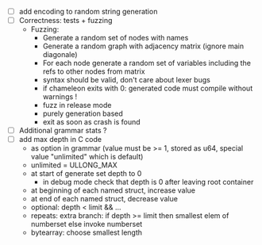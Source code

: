 - [ ] add encoding to random string generation
- [ ] Correctness: tests + fuzzing
    - Fuzzing:
        - Generate a random set of nodes with names
        - Generate a random graph with adjacency matrix (ignore main diagonale)
        - For each node generate a random set of variables including
          the refs to other nodes from matrix
        - syntax should be valid, don't care about lexer bugs
        - if chameleon exits with 0: generated code must compile without warnings !
        - fuzz in release mode
        - purely generation based
        - exit as soon as crash is found
- [ ] Additional grammar stats ?
- [ ] add max depth in C code
    - as option in grammar (value must be >= 1, stored as u64, special value "unlimited" which is default)
    - unlimited = ULLONG_MAX
    - at start of generate set depth to 0
        - in debug mode check that depth is 0 after leaving root container
    - at beginning of each named struct, increase value
    - at end of each named struct, decrease value
    - optional: depth < limit && ...
    - repeats: extra branch: if depth >= limit then smallest elem of numberset else invoke numberset
    - bytearray: choose smallest length
